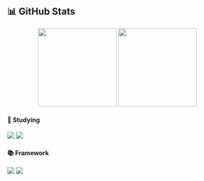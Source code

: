 ## 📊 GitHub Stats


<div align="center">
  <img 
       src="https://github-readme-stats.vercel.app/api?username=gyb357&show_icons=true&theme=dark" 
       height="180em" 
  />
  <img 
       src="https://github-readme-stats.vercel.app/api/top-langs/?username=gyb357&langs_count=8&layout=compact&theme=dark" 
       height="180em" 
  />
</div>


#### 📖 Studying
<img src="https://img.shields.io/badge/Python-3776AB?style=for-the-badge&logo=Python&logoColor=white"> <img src="https://img.shields.io/badge/R-276DC3?style=for-the-badge&logo=R&logoColor=white">

#### 📚 Framework
<img src="https://img.shields.io/badge/Pytorch-EE4C2C?style=for-the-badge&logo=Pytorch&logoColor=white"> <img src="https://img.shields.io/badge/Tensorflow-FF6F00?style=for-the-badge&logo=Tensorflow&logoColor=white">

